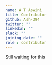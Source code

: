 ```yaml
---
name: A T Aswini
title: Contributor
github: Ash-394
twitter: ""
linkedin: ""
slack: ""
joining_date: ""
role : contributor
---
```


Still waiting for this

